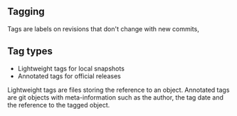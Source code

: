 ## Tagging
Tags are labels on revisions that don't change with new commits,
## Tag types

- Lightweight tags for local snapshots
- Annotated tags for official releases

Lightweight tags are files storing the reference to an object. Annotated 
tags are git objects with meta-information such as the author, the tag date 
and the reference to the tagged object.



